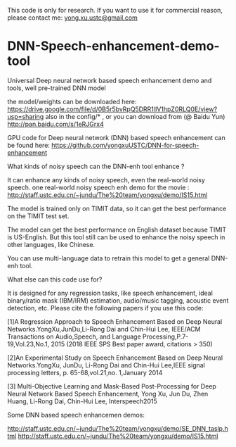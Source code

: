 This code is only for research. If you want to use it for commercial reason, please contact me: yong.xu.ustc@gmail.com

# DNN-Speech-enhancement-demo-tool
Universal Deep neural network based speech enhancement demo and tools, well pre-trained DNN model

the model/weights can be downloaded here: https://drive.google.com/file/d/0B5r5bvRpQ5DRR1lIV1hpZ0RLQ0E/view?usp=sharing 
also in the config/*   , or you can download from  (@ Baidu Yun) http://pan.baidu.com/s/1eRJGrx4

GPU code for Deep neural network (DNN) based speech enhancement can be found here: https://github.com/yongxuUSTC/DNN-for-speech-enhancement

What kinds of noisy speech can the DNN-enh tool enhance ?

It can enhance any kinds of noisy speech, even the real-world noisy speech. one real-world noisy speech enh demo for the movie : http://staff.ustc.edu.cn/~jundu/The%20team/yongxu/demo/IS15.html

The model is trained only on TIMIT data, so it can get the best performance on the TIMIT test set.

The model can get the best performance on English dataset because TIMIT is US-English. But this tool still can be used to enhance the noisy speech in other languages, like Chinese.

You can use multi-language data to retrain this model to get a general DNN-enh tool.

What else can this code use for?

It is designed for any regression tasks, like speech enhancement, ideal binary/ratio mask (IBM/IRM) estimation, audio/music tagging, acoustic event detection, etc.
Please cite the following papers if you use this code:

[1]A Regression Approach to Speech Enhancement Based on Deep Neural Networks.YongXu,JunDu,Li-Rong Dai and Chin-Hui Lee, IEEE/ACM Transactions on Audio,Speech, and Language Processing,P.7-19,Vol.23,No.1, 2015 (2018 IEEE SPS Best paper award, citations > 350)

[2]An Experimental Study on Speech Enhancement Based on Deep Neural Networks.YongXu, JunDu, Li-Rong Dai and Chin-Hui Lee,IEEE signal processing letters, p. 65-68,vol.21,no. 1,January 2014

[3] Multi-Objective Learning and Mask-Based Post-Processing for Deep Neural Network Based Speech Enhancement, Yong Xu, Jun Du, Zhen Huang, Li-Rong Dai, Chin-Hui Lee, Interspeech2015

Some DNN based speech enhancemen demos: 

http://staff.ustc.edu.cn/~jundu/The%20team/yongxu/demo/SE_DNN_taslp.html http://staff.ustc.edu.cn/~jundu/The%20team/yongxu/demo/IS15.html
